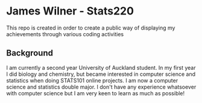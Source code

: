 # James Wilner - Stats220

This repo is created in order to create a public way of displaying my achievements through various coding activities

## Background

I am currently a second year University of Auckland student. In my first year I did biology and chemistry, but became interested in computer science and statistics when doing STATS101 online projects. I am now a computer science and statistics double major. I don't have any experience whatsoever with computer science but I am very keen to learn as much as possible!

